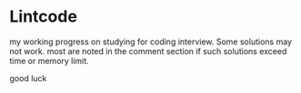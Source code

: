 # Lintcode

my working progress on studying for coding interview. Some solutions may not work. most are noted in the comment section if such solutions exceed time or memory limit.

good luck
